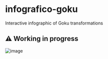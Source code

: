 # infografico-goku
 Interactive infographic of Goku transformations

## ⚠ Working in progress
![image](https://user-images.githubusercontent.com/88206626/170996948-c48be7d5-06c7-4a54-83a7-2c6546669a8a.png)
